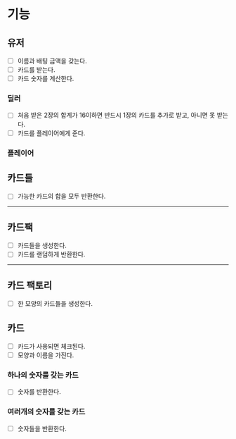 # 기능

## 유저
- [ ] 이름과 배팅 금액을 갖는다.
- [ ] 카드를 받는다.
- [ ] 카드 숫자를 계산한다.
### 딜러
- [ ] 처음 받은 2장의 합계가 16이하면 반드시 1장의 카드를 추가로 받고, 아니면 못 받는다.
- [ ] 카드를 플레이어에게 준다.
### 플레이어

## 카드들
- [ ] 가능한 카드의 합을 모두 반환한다.

---

## 카드팩
- [ ] 카드들을 생성한다.
- [ ] 카드를 랜덤하게 반환한다.

---

## 카드 팩토리
- [ ] 한 모양의 카드들을 생성한다.

## 카드
- [ ] 카드가 사용되면 체크된다.
- [ ] 모양과 이름을 가진다.
### 하나의 숫자를 갖는 카드
- [ ] 숫자를 반환한다.
### 여러개의 숫자를 갖는 카드
- [ ] 숫자들을 반환한다.
